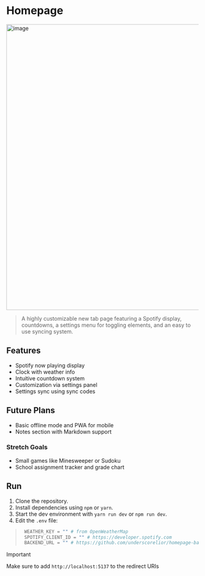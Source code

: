 # Homepage

<img width="750" alt="image" src="https://github.com/user-attachments/assets/b1107f9b-e81b-439c-a92a-e72c70f04875">

> A highly customizable new tab page featuring a Spotify display, countdowns, a settings menu for toggling elements, and an easy to use syncing system.

## Features

- Spotify now playing display
- Clock with weather info
- Intuitive countdown system
- Customization via settings panel
- Settings sync using sync codes

## Future Plans

- Basic offline mode and PWA for mobile
- Notes section with Markdown support

### Stretch Goals

- Small games like Minesweeper or Sudoku
- School assignment tracker and grade chart

## Run

1. Clone the repository.
2. Install dependencies using `npm` or `yarn`.
3. Start the dev environment with `yarn run dev` or `npm run dev`.
4. Edit the `.env` file:

> ```py
>  WEATHER_KEY = "" # from OpenWeatherMap
>  SPOTIFY_CLIENT_ID = "" # https://developer.spotify.com
>  BACKEND_URL = "" # https://github.com/underscorelior/homepage-backend (deploy on Vercel)
> ```

> [!IMPORTANT]
> Make sure to add `http://localhost:5137` to the redirect URIs
